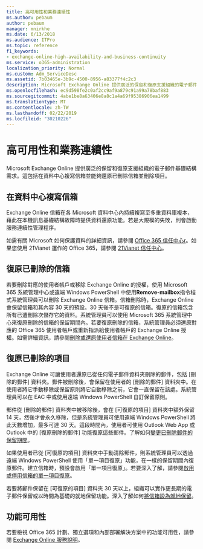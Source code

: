 ```yaml
---
title: 高可用性和業務連續性
ms.author: pebaum
author: pebaum
manager: mnirkhe
ms.date: 6/13/2018
ms.audience: ITPro
ms.topic: reference
f1_keywords:
- exchange-online-high-availability-and-business-continuity
ms.service: o365-administration
localization_priority: Normal
ms.custom: Adm_ServiceDesc
ms.assetid: 7b03465e-3b9c-4500-8956-a83377f4c2c3
description: Microsoft Exchange Online 提供廣泛的保留和復原支援組織的電子郵件基礎結構需求。這包括在資料中心複寫信箱並能夠還原已刪除信箱並刪除項目。
ms.openlocfilehash: ec9d598fe2c0af2cc9af9a879c91a99a78baf883
ms.sourcegitcommit: 4abe1be8a63406e8a8c1a4a69f95386906ea1499
ms.translationtype: MT
ms.contentlocale: zh-TW
ms.lasthandoff: 02/22/2019
ms.locfileid: "30210226"
---
```

# <a name="high-availability-and-business-continuity"></a>高可用性和業務連續性

Microsoft Exchange Online 提供廣泛的保留和復原支援組織的電子郵件基礎結構需求。這包括在資料中心複寫信箱並能夠還原已刪除信箱並刪除項目。
  
## <a name="mailbox-replication-at-data-centers"></a>在資料中心複寫信箱

Exchange Online 信箱在各 Microsoft 資料中心內持續複寫至多重資料庫複本，藉此在本機訊息基礎結構故障時提供資料還原功能。若是大規模的失敗，則會啟動服務連續性管理程序。
  
如需有關 Microsoft 如何保護資料的詳細資訊，請參閱 [Office 365 信任中心r](https://go.microsoft.com/fwlink/p/?LinkId=299135)。如果您使用 21Vianet 運作的 Office 365，請參閱 [21Vianet 信任中心](http://www.21vbluecloud.com/office365/trustcenter/onlineservices.mdl)。
  
## <a name="deleted-mailbox-recovery"></a>復原已刪除的信箱

若要刪除對應的使用者帳戶或移除 Exchange Online 的授權，使用 Microsoft 365 系統管理中心或遠端 Windows PowerShell 中使用**Remove-mailbox**指令程式系統管理員可以刪除 Exchange Online 信箱。信箱刪除時，Exchange Online 會保留信箱和其內容 30 天的預設。30 天後不是可復原的信箱。復原的信箱包含所有已遭刪除次儲存它的資料。系統管理員可以使用 Microsoft 365 系統管理中心來復原刪除的信箱的保留期間內。若要復原刪除的信箱，系統管理員必須還原對應的 Office 365 使用者帳戶或重新指派給使用者帳戶的 Exchange Online 授權。如需詳細資訊，請參閱[刪除或還原使用者信箱在 Exchange Online](https://go.microsoft.com/fwlink/p/?LinkId=286992)。
  
## <a name="deleted-item-recovery"></a>復原已刪除的項目

Exchange Online 可讓使用者還原已從任何電子郵件資料夾刪除的郵件，包括 [刪除的郵件] 資料夾。郵件被刪除後，會保留在使用者的 [刪除的郵件] 資料夾中。在使用者將它手動移除或保留原則將它自動移除之前，它會一直保留在該處。系統管理員可以在 EAC 中或使用遠端 Windows PowerShell 自訂保留原則。
  
郵件從 [刪除的郵件] 資料夾中被移除後，會在 [可復原的項目] 資料夾中額外保留 14 天，然後才會永久移除，但是系統管理員可使用遠端 Windows PowerShell 將此天數增加，最多可達 30 天。這段時間內，使用者可使用 Outlook Web App 或 Outlook 中的 [復原刪除的郵件] 功能復原這些郵件。了解如何[變更已刪除郵件的保留期間](https://go.microsoft.com/fwlink/p/?LinkId=286940)。
  
如果使用者已從 [可復原的項目] 資料夾中手動清除郵件，則系統管理員可以透過遠端 Windows PowerShell 使用「單一項目復原」功能，在一樣的保留期間內復原郵件。建立信箱時，預設會啟用「單一項目復原」。若要深入了解，請參閱[啟用或停用信箱的單一項目復原](https://go.microsoft.com/fwlink/p/?LinkID=286941)。
  
若要將郵件保留在 [可復原的項目] 資料夾 30 天以上，組織可以實作更長期的電子郵件保留或以時間為基礎的就地保留功能。深入了解如何[將信箱設為就地保留](https://go.microsoft.com/fwlink/p/?LinkId=271746)。
  
## <a name="feature-availability"></a>功能可用性

若要檢視 Office 365 計劃、獨立選項和內部部署解決方案中的功能可用性，請參閱 [Exchange Online 服務說明](exchange-online-service-description.md)。
  

